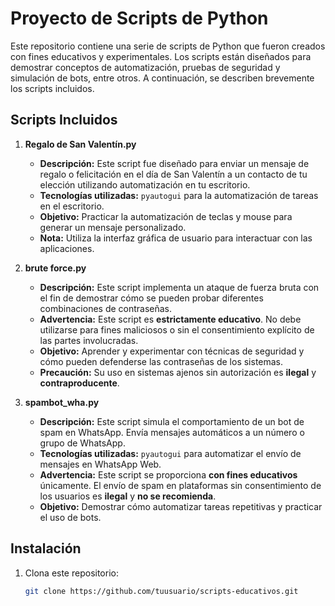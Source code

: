 # Proyecto de Scripts de Python

Este repositorio contiene una serie de scripts de Python que fueron creados con fines educativos y experimentales. Los scripts están diseñados para demostrar conceptos de automatización, pruebas de seguridad y simulación de bots, entre otros. A continuación, se describen brevemente los scripts incluidos.

## Scripts Incluidos

1. **Regalo de San Valentín.py**
   - **Descripción:** Este script fue diseñado para enviar un mensaje de regalo o felicitación en el día de San Valentín a un contacto de tu elección utilizando automatización en tu escritorio.
   - **Tecnologías utilizadas:** `pyautogui` para la automatización de tareas en el escritorio.
   - **Objetivo:** Practicar la automatización de teclas y mouse para generar un mensaje personalizado.
   - **Nota:** Utiliza la interfaz gráfica de usuario para interactuar con las aplicaciones.

2. **brute force.py**
   - **Descripción:** Este script implementa un ataque de fuerza bruta con el fin de demostrar cómo se pueden probar diferentes combinaciones de contraseñas. 
   - **Advertencia:** Este script es **estrictamente educativo**. No debe utilizarse para fines maliciosos o sin el consentimiento explícito de las partes involucradas.
   - **Objetivo:** Aprender y experimentar con técnicas de seguridad y cómo pueden defenderse las contraseñas de los sistemas.
   - **Precaución:** Su uso en sistemas ajenos sin autorización es **ilegal** y **contraproducente**.

3. **spambot_wha.py**
   - **Descripción:** Este script simula el comportamiento de un bot de spam en WhatsApp. Envía mensajes automáticos a un número o grupo de WhatsApp.
   - **Tecnologías utilizadas:** `pyautogui` para automatizar el envío de mensajes en WhatsApp Web.
   - **Advertencia:** Este script se proporciona **con fines educativos** únicamente. El envío de spam en plataformas sin consentimiento de los usuarios es **ilegal** y **no se recomienda**.
   - **Objetivo:** Demostrar cómo automatizar tareas repetitivas y practicar el uso de bots.

## Instalación

1. Clona este repositorio:
   ```bash
   git clone https://github.com/tuusuario/scripts-educativos.git
